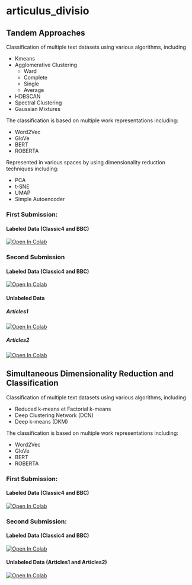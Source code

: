 # articulus_divisio
## Tandem Approaches
Classification of multiple text datasets using various algorithms, including 
  - Kmeans 
  - Agglomerative Clustering 
    - Ward
    - Complete
    - Single
    - Average
  - HDBSCAN
  - Spectral Clustering
  - Gaussian Mixtures
  


The classification is based on multiple work representations including:   
  - Word2Vec
  - GloVe
  - BERT
  - ROBERTA

Represented in various spaces by using dimensionality reduction techniques including:
- PCA
- t-SNE
- UMAP
- Simple Autoencoder


### First Submission:
#### Labeled Data (Classic4 and BBC)
[![Open In Colab](https://colab.research.google.com/assets/colab-badge.svg)](https://colab.research.google.com/github/skourta/articulus_divisio/blob/first_submission/Partie1.ipynb)


### Second Submission

#### Labeled Data (Classic4 and BBC)
[![Open In Colab](https://colab.research.google.com/assets/colab-badge.svg)](https://colab.research.google.com/github/skourta/articulus_divisio/blob/main/Partie1.ipynb)

#### Unlabeled Data

##### Articles1
[![Open In Colab](https://colab.research.google.com/assets/colab-badge.svg)](https://colab.research.google.com/github/skourta/articulus_divisio/blob/main/articles1.ipynb)

##### Articles2
[![Open In Colab](https://colab.research.google.com/assets/colab-badge.svg)](https://colab.research.google.com/github/skourta/articulus_divisio/blob/main/articles2.ipynb)

## Simultaneous Dimensionality Reduction and Classification
Classification of multiple text datasets using various algorithms, including 
  - Reduced k-means et Factorial k-means 
  - Deep Clustering Network (DCN)
  - Deep k-means (DKM)
  

The classification is based on multiple work representations including:   
  - Word2Vec
  - GloVe
  - BERT
  - ROBERTA

### First Submission:
#### Labeled Data (Classic4 and BBC)
[![Open In Colab](https://colab.research.google.com/assets/colab-badge.svg)](https://colab.research.google.com/github/skourta/articulus_divisio/blob/first_submission/Partie2.ipynb)

### Second Submission:
#### Labeled Data (Classic4 and BBC)
[![Open In Colab](https://colab.research.google.com/assets/colab-badge.svg)](https://colab.research.google.com/github/skourta/articulus_divisio/blob/main/Partie2Labeled.ipynb)

#### Unlabeled Data (Articles1 and Articles2)
[![Open In Colab](https://colab.research.google.com/assets/colab-badge.svg)](https://colab.research.google.com/github/skourta/articulus_divisio/blob/main/Partie2Unlabeled.ipynb)

